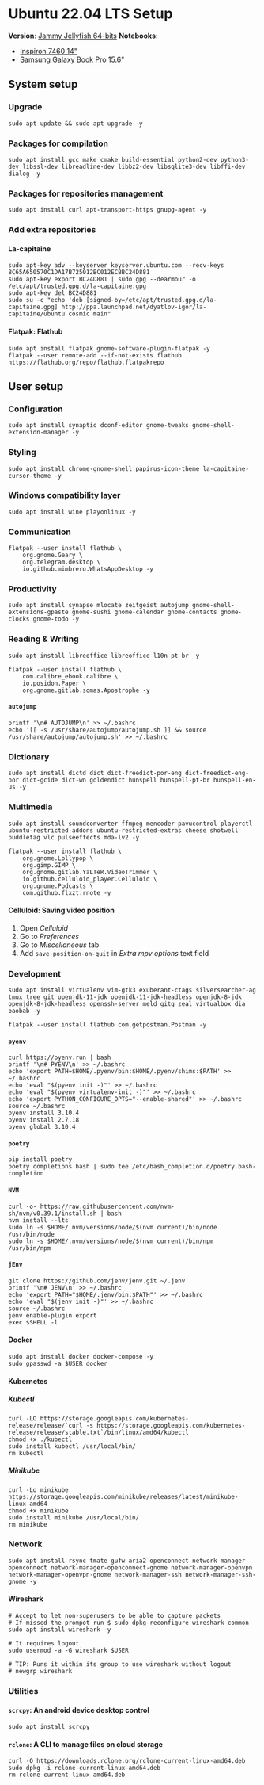 # Ubuntu 22.04 LTS Setup

**Version**: [Jammy Jellyfish 64-bits](https://releases.ubuntu.com/22.04/ubuntu-22.04-desktop-amd64.iso)
**Notebooks**:
* [Inspiron 7460 14"](http://www.dell.com/br/p/inspiron-14-7460-laptop/pd?ref=491_title&oc=cai7460w10he1852539brpw&model_id=inspiron-14-7460-laptop)
* [Samsung Galaxy Book Pro 15.6"](https://www.samsung.com/br/computers/samsung-book/galaxy-book-pro-15inch-i7-16gb-1tb-np950xdb-ku1br/)

## System setup

### Upgrade

```shell
sudo apt update && sudo apt upgrade -y
```

### Packages for compilation

```shell
sudo apt install gcc make cmake build-essential python2-dev python3-dev libssl-dev libreadline-dev libbz2-dev libsqlite3-dev libffi-dev dialog -y
```

### Packages for repositories management

```shell
sudo apt install curl apt-transport-https gnupg-agent -y
```

### Add extra repositories

#### La-capitaine

```shell
sudo apt-key adv --keyserver keyserver.ubuntu.com --recv-keys 8C65A650570C1DA17B725012BC012ECBBC24D881
sudo apt-key export BC24D881 | sudo gpg --dearmour -o /etc/apt/trusted.gpg.d/la-capitaine.gpg
sudo apt-key del BC24D881
sudo su -c "echo 'deb [signed-by=/etc/apt/trusted.gpg.d/la-capitaine.gpg] http://ppa.launchpad.net/dyatlov-igor/la-capitaine/ubuntu cosmic main"
```

#### Flatpak: Flathub

```shell
sudo apt install flatpak gnome-software-plugin-flatpak -y
flatpak --user remote-add --if-not-exists flathub https://flathub.org/repo/flathub.flatpakrepo
```

## User setup

### Configuration

```shell
sudo apt install synaptic dconf-editor gnome-tweaks gnome-shell-extension-manager -y
```

### Styling

```shell
sudo apt install chrome-gnome-shell papirus-icon-theme la-capitaine-cursor-theme -y
```

### Windows compatibility layer
```shell
sudo apt install wine playonlinux -y
```

### Communication
```shell
flatpak --user install flathub \
    org.gnome.Geary \
    org.telegram.desktop \
    io.github.mimbrero.WhatsAppDesktop -y
```

### Productivity

```shell
sudo apt install synapse mlocate zeitgeist autojump gnome-shell-extensions-gpaste gnome-sushi gnome-calendar gnome-contacts gnome-clocks gnome-todo -y
```

### Reading & Writing

```shell
sudo apt install libreoffice libreoffice-l10n-pt-br -y
```

```shell
flatpak --user install flathub \
    com.calibre_ebook.calibre \
    io.posidon.Paper \
    org.gnome.gitlab.somas.Apostrophe -y
```

#### `autojump`

```shell
printf '\n# AUTOJUMP\n' >> ~/.bashrc
echo '[[ -s /usr/share/autojump/autojump.sh ]] && source /usr/share/autojump/autojump.sh' >> ~/.bashrc
```

### Dictionary
```shell
sudo apt install dictd dict dict-freedict-por-eng dict-freedict-eng-por dict-gcide dict-wn goldendict hunspell hunspell-pt-br hunspell-en-us -y
```

### Multimedia
```shell
sudo apt install soundconverter ffmpeg mencoder pavucontrol playerctl ubuntu-restricted-addons ubuntu-restricted-extras cheese shotwell puddletag vlc pulseeffects mda-lv2 -y
```

```shell
flatpak --user install flathub \
    org.gnome.Lollypop \
    org.gimp.GIMP \
    org.gnome.gitlab.YaLTeR.VideoTrimmer \
    io.github.celluloid_player.Celluloid \
    org.gnome.Podcasts \
    com.github.flxzt.rnote -y
```

#### Celluloid: Saving video position
1. Open *Celluloid*
2. Go to *Preferences*
3. Go to *Miscellaneous* tab
4. Add `save-position-on-quit` in *Extra mpv options* text field

### Development
```shell
sudo apt install virtualenv vim-gtk3 exuberant-ctags silversearcher-ag tmux tree git openjdk-11-jdk openjdk-11-jdk-headless openjdk-8-jdk openjdk-8-jdk-headless openssh-server meld gitg zeal virtualbox dia baobab -y
```

```shell
flatpak --user install flathub com.getpostman.Postman -y
```

#### `pyenv`

```shell
curl https://pyenv.run | bash
printf '\n# PYENV\n' >> ~/.bashrc
echo 'export PATH=$HOME/.pyenv/bin:$HOME/.pyenv/shims:$PATH' >> ~/.bashrc
echo 'eval "$(pyenv init -)"' >> ~/.bashrc
echo 'eval "$(pyenv virtualenv-init -)"' >> ~/.bashrc
echo 'export PYTHON_CONFIGURE_OPTS="--enable-shared"' >> ~/.bashrc
source ~/.bashrc
pyenv install 3.10.4
pyenv install 2.7.18
pyenv global 3.10.4
```

#### `poetry`
```shell
pip install poetry
poetry completions bash | sudo tee /etc/bash_completion.d/poetry.bash-completion
```

#### `NVM`

```shell
curl -o- https://raw.githubusercontent.com/nvm-sh/nvm/v0.39.1/install.sh | bash
nvm install --lts
sudo ln -s $HOME/.nvm/versions/node/$(nvm current)/bin/node /usr/bin/node
sudo ln -s $HOME/.nvm/versions/node/$(nvm current)/bin/npm /usr/bin/npm
```

#### `jEnv`

```shell
git clone https://github.com/jenv/jenv.git ~/.jenv
printf '\n# JENV\n' >> ~/.bashrc
echo 'export PATH="$HOME/.jenv/bin:$PATH"' >> ~/.bashrc
echo 'eval "$(jenv init -)"' >> ~/.bashrc
source ~/.bashrc
jenv enable-plugin export
exec $SHELL -l
```

#### Docker

```shell
sudo apt install docker docker-compose -y
sudo gpasswd -a $USER docker
```

#### Kubernetes

##### Kubectl
```shell
curl -LO https://storage.googleapis.com/kubernetes-release/release/`curl -s https://storage.googleapis.com/kubernetes-release/release/stable.txt`/bin/linux/amd64/kubectl
chmod +x ./kubectl
sudo install kubectl /usr/local/bin/
rm kubectl
```

##### Minikube
```shell
curl -Lo minikube https://storage.googleapis.com/minikube/releases/latest/minikube-linux-amd64
chmod +x minikube
sudo install minikube /usr/local/bin/
rm minikube
```

### Network
```shell
sudo apt install rsync tmate gufw aria2 openconnect network-manager-openconnect network-manager-openconnect-gnome network-manager-openvpn network-manager-openvpn-gnome network-manager-ssh network-manager-ssh-gnome -y
```

#### Wireshark
```shell
# Accept to let non-superusers to be able to capture packets
# If missed the prompot run $ sudo dpkg-reconfigure wireshark-common
sudo apt install wireshark -y

# It requires logout
sudo usermod -a -G wireshark $USER

# TIP: Runs it within its group to use wireshark without logout
# newgrp wireshark
```

### Utilities

#### `scrcpy`: An android device desktop control

```shell
sudo apt install scrcpy
```

#### `rclone`:  A CLI to manage files on cloud storage

```shell
curl -O https://downloads.rclone.org/rclone-current-linux-amd64.deb
sudo dpkg -i rclone-current-linux-amd64.deb
rm rclone-current-linux-amd64.deb
```
